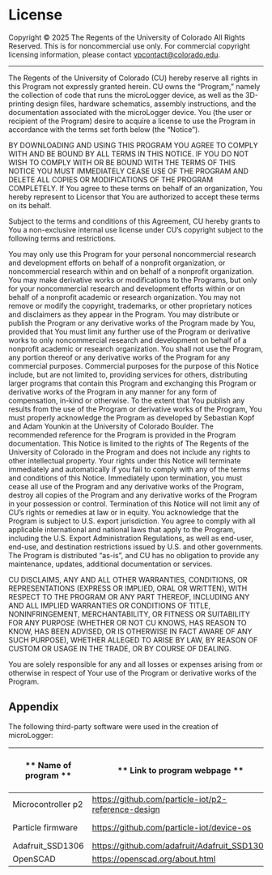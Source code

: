 # License

Copyright © 2025 The Regents of the University of Colorado All Rights Reserved. This is for noncommercial use only. For commercial copyright licensing information, please contact vpcontact@colorado.edu.

---

The Regents of the University of Colorado (CU) hereby reserve all rights in this Program not expressly granted herein. CU owns the “Program,” namely the collection of code that runs the microLogger device, as well as the 3D-printing design files, hardware schematics, assembly instructions, and the documentation associated with the microLogger device. You (the user or recipient of the Program) desire to acquire a license to use the Program in accordance with the terms set forth below (the “Notice”).

BY DOWNLOADING AND USING THIS PROGRAM YOU AGREE TO COMPLY WITH AND BE BOUND BY ALL TERMS IN THIS NOTICE. IF YOU DO NOT WISH TO COMPLY WITH OR BE BOUND WITH THE TERMS OF THIS NOTICE YOU MUST IMMEDIATELY CEASE USE OF THE PROGRAM AND DELETE ALL COPIES OR MODIFICATIONS OF THE PROGRAM COMPLETELY. If You agree to these terms on behalf of an organization, You hereby represent to Licensor that You are authorized to accept these terms on its behalf. 

Subject to the terms and conditions of this Agreement, CU hereby grants to You a non-exclusive internal use license under CU’s copyright subject to the following terms and restrictions. 

You may only use this Program for your personal noncommercial research and development efforts on behalf of a nonprofit organization, or noncommercial research within and on behalf of a nonprofit organization. You may make derivative works or modifications to the Programs, but only for your noncommercial research and development efforts within or on behalf of a nonprofit academic or research organization. You may not remove or modify the copyright, trademarks, or other proprietary notices and disclaimers as they appear in the Program. You may distribute or publish the Program or any derivative works of the Program made by You, provided that You must limit any further use of the Program or derivative works to only noncommercial research and development on behalf of a nonprofit academic or research organization. You shall not use the Program, any portion thereof or any derivative works of the Program for any commercial purposes. Commercial purposes for the purpose of this Notice include, but are not limited to, providing services for others, distributing larger programs that contain this Program and exchanging this Program or derivative works of the Program in any manner for any form of compensation, in-kind or otherwise. To the extent that You publish any results from the use of the Program or derivative works of the Program, You must properly acknowledge the Program as developed by Sebastian Kopf and Adam Younkin at the University of Colorado Boulder. The recommended reference for the Program is provided in the Program documentation. This Notice is limited to the rights of The Regents of the University of Colorado in the Program and does not include any rights to other intellectual property. Your rights under this Notice will terminate immediately and automatically if you fail to comply with any of the terms and conditions of this Notice. Immediately upon termination, you must cease all use of the Program and any derivative works of the Program, destroy all copies of the Program and any derivative works of the Program in your possession or control. Termination of this Notice will not limit any of CU’s rights or remedies at law or in equity. You acknowledge that the Program is subject to U.S. export jurisdiction. You agree to comply with all applicable international and national laws that apply to the Program, including the U.S. Export Administration Regulations, as well as end-user, end-use, and destination restrictions issued by U.S. and other governments. The Program is distributed “as-is”, and CU has no obligation to provide any maintenance, updates, additional documentation or services. 

CU DISCLAIMS, ANY AND ALL OTHER WARRANTIES, CONDITIONS, OR REPRESENTATIONS (EXPRESS OR IMPLIED, ORAL OR WRITTEN), WITH RESPECT TO THE PROGRAM OR ANY PART THEREOF, INCLUDING ANY AND ALL IMPLIED WARRANTIES OR CONDITIONS OF TITLE, NONINFRINGEMENT, MERCHANTABILITY, OR FITNESS OR SUITABILITY FOR ANY PURPOSE (WHETHER OR NOT CU KNOWS, HAS REASON TO KNOW, HAS BEEN ADVISED, OR IS OTHERWISE IN FACT AWARE OF ANY SUCH PURPOSE), WHETHER ALLEGED TO ARISE BY LAW, BY REASON OF CUSTOM OR USAGE IN THE TRADE, OR BY COURSE OF DEALING. 

You are solely responsible for any and all losses or expenses arising from or otherwise in respect of Your use of the Program or derivative works of the Program. 

## Appendix

The following third-party software were used in the creation of microLogger:

| **  Name of program   **   | **  Link to program webpage   **                           | **  License terms   **   |
|----------------------------|------------------------------------------------------------|--------------------------|
|     Microcontroller p2     |     https://github.com/particle-iot/p2-reference-design    |     Apache 2.0           |
|     Particle firmware      |     https://github.com/particle-iot/device-os              |     LGPL 3.0             |
|     Adafruit_SSD1306       |     https://github.com/adafruit/Adafruit_SSD1306           |     BSD                  |
|     OpenSCAD               |     https://openscad.org/about.html                        |     GPL 2                |